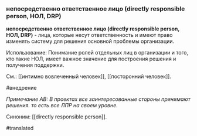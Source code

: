 ### непосредственно ответственное лицо (directly responsible person, НОЛ, DRP)

**непосредственно ответственное лицо (directly responsible person, НОЛ, DRP)** - лица, которые несут ответственность и имеют право изменять систему для решения основной проблемы организации.

Использование: Понимание ролей отдельных лиц в организации и того, кто такие НОЛ, имеет важное значение для построения решения и получения поддержки.

См.: [[интимно вовлеченный человек]], [[посторонний человек]].

#внедрение

*Примечание АВ: В проектах все заинтересованные стороны принимают решения. то есть все ЛПР на своем уровне.*

Синоним: [[directly responsible person]].

#translated
